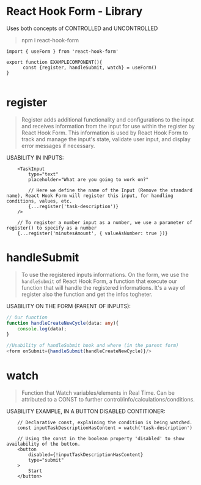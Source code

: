 # React Hook Form - Library

Uses both concepts of CONTROLLED and UNCONTROLLED

> npm i react-hook-form

```tsx
import { useForm } from 'react-hook-form'

export function EXAMPLECOMPONENT(){
      const {register, handleSubmit, watch} = useForm()
}


```

# register
> Register adds additional functionality and configurations to the input and receives information from the input for use within the register by React Hook Form. This information is used by React Hook Form to track and manage the input's state, validate user input, and display error messages if necessary.


USABILITY IN INPUTS:
```tsx
    <TaskInput
        type="text"
        placeholder="What are you going to work on?"

        // Here we define the name of the Input (Remove the standard name), React Hook Form will register this input, for handling conditions, values, etc.
        {...register('task-description')} 
    />

    // To register a number input as a number, we use a parameter of register() to specify as a number 
    {...register('minutesAmount', { valueAsNumber: true })}
```


# handleSubmit
> To use the registered inputs informations.
> On the form, we use the `handleSubmit` of React Hook Form, a function that execute our function that will handle the registered informations.
> It's a way of register also the function and get the infos togheter.

USABILITY ON THE FORM (PARENT OF INPUTS):
```ts
// Our function
function handleCreateNewCycle(data: any){
    console.log(data);
}

//Usability of handleSubmit hook and where (in the parent form)
<form onSubmit={handleSubmit(handleCreateNewCycle)}/>
```


# watch
> Function that Watch variables/elements in Real Time.
> Can be attributed to a CONST to further control/info/calculations/conditions.

USABILITY EXAMPLE, IN A BUTTON DISABLED CONTITIONER:

```tsx
    // Declarative const, explaining the condition is being watched.
    const inputTaskDescriptionHasContent = watch('task-description')

    // Using the const in the boolean property 'disabled' to show availability of the button.
    <button
        disabled={!inputTaskDescriptionHasContent}
        type="submit"
    >
        Start
    </button>
```
